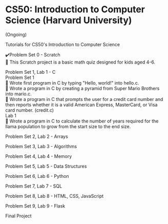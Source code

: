 # CS50: Introduction to Computer Science (Harvard University)
(Ongoing)
<p>
Tutorials for CS50's Introduction to Computer Science 
<p>
✔️Problem Set 0 - Scratch
<br>
🔹 This Scratch project is a basic math quiz designed for kids aged 4-6.
<p>
Problem Set 1, Lab 1 - C
<br>
Problem Set 1
<br>
🔹  Wrote first program in C by typing "Hello, world!" into hello.c.
<br>
🔹  Wrote a program in C by creating a pyramid from Super Mario Brothers into mario.c.
<br>
🔹  Wrote a program in C that prompts the user for a credit card number and then reports whether it is a valid American Express, MasterCard, or Visa card number. (credit.c)

<br>
Lab 1
<br>
🔹 Wrote a program in C to calculate the number of years required for the llama population to grow from the start size to the end size.
<br>
    <p>
Problem Set 2, Lab 2 - Arrays
<br>
      <p>
Problem Set 3, Lab 3 - Algorithms
<br>
        <p>
Problem Set 4, Lab 4 - Memory
<br>
          <p>
Problem Set 5, Lab 5 - Data Structures
<br>
            <p>
Problem Set 6, Lab 6 - Python
<br>
              <p>
Problem Set 7, Lab 7 - SQL
<br>
                <p>
Problem Set 8, Lab 8 - HTML, CSS, JavaScript
<br>
                  <p>
Problem Set 9, Lab 9 - Flask
<br>
                    <p>
Final Project
